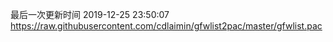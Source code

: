 最后一次更新时间 2019-12-25 23:50:07
https://raw.githubusercontent.com/cdlaimin/gfwlist2pac/master/gfwlist.pac

